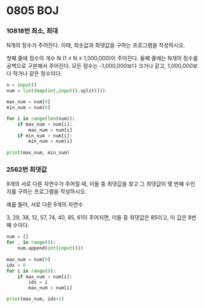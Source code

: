 # 0805 BOJ

### 10818번 최소, 최대

N개의 정수가 주어진다. 이때, 최솟값과 최댓값을 구하는 프로그램을 작성하시오.

첫째 줄에 정수의 개수 N (1 ≤ N ≤ 1,000,000)이 주어진다. 둘째 줄에는 N개의 정수를 공백으로 구분해서 주어진다. 모든 정수는 -1,000,000보다 크거나 같고, 1,000,000보다 작거나 같은 정수이다.

```python
n = input()
num = list(map(int,input().split()))

max_num = num[0]
min_num = num[0]

for i in range(len(num)):
    if max_num < num[i]:
        max_num = num[i]
    if min_num > num[i]:
        min_num = num[i]
        
print(max_num, min_num)
```



### 2562번 최댓값

9개의 서로 다른 자연수가 주어질 때, 이들 중 최댓값을 찾고 그 최댓값이 몇 번째 수인지를 구하는 프로그램을 작성하시오.

예를 들어, 서로 다른 9개의 자연수

3, 29, 38, 12, 57, 74, 40, 85, 61이 주어지면, 이들 중 최댓값은 85이고, 이 값은 8번째 수이다.

```python
num = []
for _ in range(9):
    num.append(int(input()))
 
max_num = num[0]
idx = 0
for i in range(9):
    if max_num < num[i]:
        idx = i
        max_num = num[i]

print(max_num, idx+1)
```

